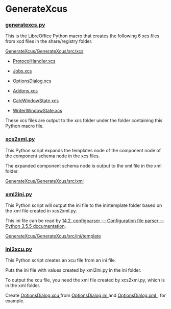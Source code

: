 # GenerateXcus

### <a href="https://github.com/p--q/GenerateXcus/blob/master/GenerateXcus/src/generatexcs.py">generatexcs.py</a>

This is the LibreOffice Python macro that creates the following 6 xcs files from xcd files in the share/registry folder.

<a href="https://github.com/p--q/GenerateXcus/tree/master/GenerateXcus/src/xcs">GenerateXcus/GenerateXcus/src/xcs</a>

- <a href="https://github.com/p--q/GenerateXcus/blob/master/GenerateXcus/src/xcs/ProtocolHandler.xcs">ProtocolHandler.xcs
</a>

- <a href="https://github.com/p--q/GenerateXcus/blob/master/GenerateXcus/src/xcs/Jobs.xcs">Jobs.xcs
</a>

- <a href="https://github.com/p--q/GenerateXcus/blob/master/GenerateXcus/src/xcs/OptionsDialog.xcs">OptionsDialog.xcs
</a>

- <a href="https://github.com/p--q/GenerateXcus/blob/master/GenerateXcus/src/xcs/Addons.xcs">Addons.xcs
</a>

- <a href="https://github.com/p--q/GenerateXcus/blob/master/GenerateXcus/src/xcs/CalcWindowState.xcs">CalcWindowState.xcs</a>

- <a href="https://github.com/p--q/GenerateXcus/blob/master/GenerateXcus/src/xcs/WriterWindowState.xcs">WriterWindowState.xcs
</a>

These xcs files are output to the xcs folder under the folder containing this Python macro file.

### <a href="https://github.com/p--q/GenerateXcus/blob/master/GenerateXcus/src/xcs2xml.py">xcs2xml.py
</a>

This Python script expands the templates node of the component node of the component schema node in the xcs files.

The expanded component schema node is output to the xml file in the xml folder.

<a href="https://github.com/p--q/GenerateXcus/tree/master/GenerateXcus/src/xml">GenerateXcus/GenerateXcus/src/xml</a>

### <a href="https://github.com/p--q/GenerateXcus/blob/master/GenerateXcus/src/xml2ini.py">xml2ini.py
</a>

This Python script will output the ini file to the ini/template folder based on the xml file created in xcs2xml.py.

This ini file can be read by <a href="https://docs.python.org/3.5/library/configparser.html#module-configparser">14.2. configparser — Configuration file parser — Python 3.5.5 documentation</a>.

<a href="https://github.com/p--q/GenerateXcus/tree/master/GenerateXcus/src/ini/template">GenerateXcus/GenerateXcus/src/ini/template</a>

### <a href="https://github.com/p--q/GenerateXcus/blob/master/GenerateXcus/src/ini2xcu.py">ini2xcu.py
</a>

This Python script creates an xcu file from an ini file.

Puts the ini file with values created by xml2ini.py in the ini folder.

To output the xcu file, you need the xml file created by xcs2xml.py, which is in the xml folder.

Create <a href="https://github.com/p--q/GenerateXcus/blob/master/GenerateXcus/src/xcu/OptionsDialog.xcu">OptionsDialog.xcu
</a> from <a href="https://github.com/p--q/GenerateXcus/blob/master/GenerateXcus/src/ini/OptionsDialog.ini">OptionsDialog.ini
</a> and <a href="https://github.com/p--q/GenerateXcus/blob/master/GenerateXcus/src/xml/OptionsDialog.xml">OptionsDialog.xml
</a>, for example.
